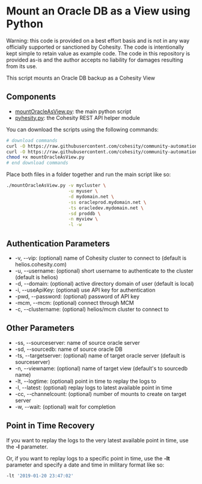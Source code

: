 # Mount an Oracle DB as a View using Python

Warning: this code is provided on a best effort basis and is not in any way officially supported or sanctioned by Cohesity. The code is intentionally kept simple to retain value as example code. The code in this repository is provided as-is and the author accepts no liability for damages resulting from its use.

This script mounts an Oracle DB backup as a Cohesity View

## Components

* [mountOracleAsView.py](https://raw.githubusercontent.com/cohesity/community-automation-samples/main/oracle/python/mountOracleAsView/mountOracleAsView.py): the main python script
* [pyhesity.py](https://raw.githubusercontent.com/cohesity/community-automation-samples/main/python/pyhesity/pyhesity.py): the Cohesity REST API helper module

You can download the scripts using the following commands:

```bash
# download commands
curl -O https://raw.githubusercontent.com/cohesity/community-automation-samples/main/oracle/python/mountOracleAsView/mountOracleAsView.py
curl -O https://raw.githubusercontent.com/cohesity/community-automation-samples/main/python/pyhesity.py
chmod +x mountOracleAsView.py
# end download commands
```

Place both files in a folder together and run the main script like so:

```bash
./mountOracleAsView.py -v mycluster \
                       -u myuser \
                       -d mydomain.net \
                       -ss oracleprod.mydomain.net \
                       -ts oracledev.mydomain.net \
                       -sd proddb \
                       -n myview \
                       -l -w
```

## Authentication Parameters

* -v, --vip: (optional) name of Cohesity cluster to connect to (default is helios.cohesity.com)
* -u, --username: (optional) short username to authenticate to the cluster (default is helios)
* -d, --domain: (optional) active directory domain of user (default is local)
* -i, --useApiKey: (optional) use API key for authentication
* -pwd, --password: (optional) password of API key
* -mcm, --mcm: (optional) connect through MCM
* -c, --clustername: (optional) helios/mcm cluster to connect to

## Other Parameters

* -ss, --sourceserver: name of source oracle server
* -sd, --sourcedb: name of source oracle DB
* -ts, --targetserver: (optional) name of target oracle server (default is sourceserver)
* -n, --viewname: (optional) name of target view (default's to sourcedb name)
* -lt, --logtime: (optional) point in time to replay the logs to
* -l, --latest: (optional) replay logs to latest available point in time
* -cc, --channelcount: (optional) number of mounts to create on target server
* -w, --wait: (optional) wait for completion

## Point in Time Recovery

If you want to replay the logs to the very latest available point in time, use the **-l** parameter.

Or, if you want to replay logs to a specific point in time, use the **-lt** parameter and specify a date and time in military format like so:

```bash
-lt '2019-01-20 23:47:02'
```
